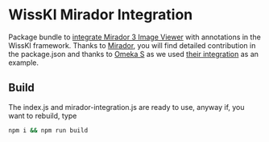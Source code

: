 # WissKI Mirador Integration
Package bundle to [integrate Mirador 3 Image Viewer](https://github.com/ProjectMirador/mirador-integration) with annotations in the WissKI framework. Thanks to [Mirador](https://projectmirador.org/), you will find detailed contribution in the package.json and thanks to [Omeka S](https://omeka.org/s/) as we used [their integration](https://github.com/Daniel-KM/Omeka-S-module-Mirador) as an example.
## Build
The index.js and mirador-integration.js are ready to use, anyway if, you want to rebuild, type 
~~~bash
npm i && npm run build
~~~